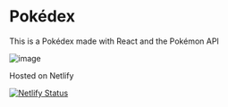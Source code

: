 # Pokédex

This is a Pokédex made with React and the Pokémon API

![image](https://user-images.githubusercontent.com/78442505/175798955-5435564c-0fb8-48e7-9c66-6d50f3a0bc77.png)

<!--
Still in progress...

<img src="https://raw.githubusercontent.com/juanportal/Pokedex/main/src/media/progress.gif" width="200">
-->

Hosted on Netlify

[![Netlify Status](https://api.netlify.com/api/v1/badges/c99d763b-688e-41fd-95f4-d11eebcc72a0/deploy-status)](https://app.netlify.com/sites/pkdex-web/deploys)
